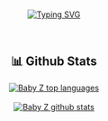 <div align="center">
<BR>

[![Typing SVG](https://readme-typing-svg.demolab.com/?font=Poetsen+One&size=30&duration=3000&pause=1000&color=F70000FF&center=true&vCenter=true&width=500&height=60&lines=Salut+moi+c'est+Zavestraa;Developpeur+Fivem;Owner+for+%3A+discord.gg%2Fdevlabs)](https://git.io/typing-svg)
<tr>
<BR>
<h2 align="center">📊 Github Stats</h2>
<div align="center">
  
[![Baby Z top languages](https://github-readme-stats.vercel.app/api/top-langs/?username=moskow93&theme=shadow_red)](https://github.com/moskow93)
  </BR>
  </BR>
[![Baby Z github stats](https://github-readme-stats.vercel.app/api?username=moskow93&theme=shadow_red)](https://github.com/moskow93)



</div>
